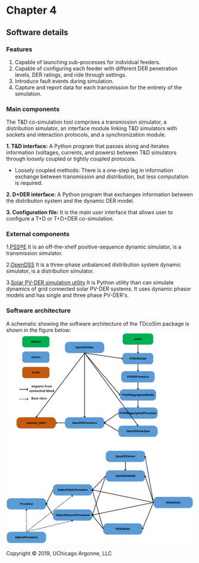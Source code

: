 # Chapter 4
## Software details

### Features
1. Capable of launching sub-processes for individual feeders.
2. Capable of configuring each feeder with different DER penetration levels, DER ratings, and ride through settings.
3. Introduce fault events during simulation.
4. Capture and report data for each transmission for the entirety of the simulation.

### Main components
The T&D co-simulation tool comprises a transmission simulator, a distribution simulator, an interface module linking T&D simulators with sockets and interaction protocols, and a synchronization module.

**1. T&D interface:**
A Python program that passes along and iterates information (voltages, currents, and powers) between T&D simulators through loosely coupled or tightly coupled protocols.
  * Loosely coupled methods: There is a one-step lag in information exchange between transmission and distribution, but less computation is required. 

**2. D+DER interface:**
A Python program that exchanges information between the distribution system and the dynamic DER model.

**3. Configuration file:**
It is the main user interface that allows user to configure a T+D or T+D+DER co-simulation. 

### External components
1.[PSS®E](https://new.siemens.com/global/en/products/energy/services/transmission-distribution-smart-grid/consulting-and-planning/pss-software/pss-e.html)
It is an off-the-shelf positive-sequence dynamic simulator, is a transmission simulator. 

2.[OpenDSS](https://www.epri.com/#/pages/sa/opendss)
It is a three-phase unbalanced distribution system dynamic simulator, is a distribution simulator.

3.[Solar PV-DER simulation utility](https://github.com/sibyjackgrove/SolarPV-DER-simulation-utility)
It is Python utility than can simulate dynamics of grid connected solar PV-DER systems. It uses dynamic phasor models and has single and three phase PV-DER's. 

### Software architecture
A schematic showing the software architecture of the TDcoSim package is shown in the figure below:
![schematic of software architecture](images/cosim_software_architecture.png)


Copyright © 2019, UChicago Argonne, LLC
